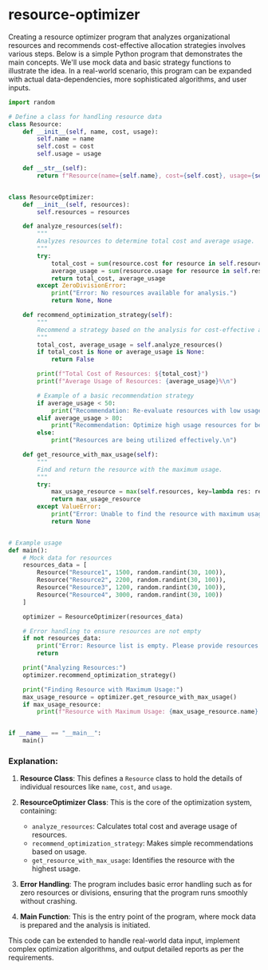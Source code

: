 # resource-optimizer

Creating a resource optimizer program that analyzes organizational resources and recommends cost-effective allocation strategies involves various steps. Below is a simple Python program that demonstrates the main concepts. We'll use mock data and basic strategy functions to illustrate the idea. In a real-world scenario, this program can be expanded with actual data-dependencies, more sophisticated algorithms, and user inputs.

```python
import random

# Define a class for handling resource data
class Resource:
    def __init__(self, name, cost, usage):
        self.name = name
        self.cost = cost
        self.usage = usage

    def __str__(self):
        return f"Resource(name={self.name}, cost={self.cost}, usage={self.usage})"


class ResourceOptimizer:
    def __init__(self, resources):
        self.resources = resources

    def analyze_resources(self):
        """
        Analyzes resources to determine total cost and average usage.
        """
        try:
            total_cost = sum(resource.cost for resource in self.resources)
            average_usage = sum(resource.usage for resource in self.resources) / len(self.resources)
            return total_cost, average_usage
        except ZeroDivisionError:
            print("Error: No resources available for analysis.")
            return None, None

    def recommend_optimization_strategy(self):
        """
        Recommend a strategy based on the analysis for cost-effective allocation.
        """
        total_cost, average_usage = self.analyze_resources()
        if total_cost is None or average_usage is None:
            return False

        print(f"Total Cost of Resources: ${total_cost}")
        print(f"Average Usage of Resources: {average_usage}%\n")

        # Example of a basic recommendation strategy
        if average_usage < 50:
            print("Recommendation: Re-evaluate resources with low usage and consider reducing or reallocating them.\n")
        elif average_usage > 80:
            print("Recommendation: Optimize high usage resources for better efficiency or consider expanding capacity.\n")
        else:
            print("Resources are being utilized effectively.\n")

    def get_resource_with_max_usage(self):
        """
        Find and return the resource with the maximum usage.
        """
        try:
            max_usage_resource = max(self.resources, key=lambda res: res.usage)
            return max_usage_resource
        except ValueError:
            print("Error: Unable to find the resource with maximum usage, no resources available.")
            return None


# Example usage
def main():
    # Mock data for resources
    resources_data = [
        Resource("Resource1", 1500, random.randint(30, 100)),
        Resource("Resource2", 2200, random.randint(30, 100)),
        Resource("Resource3", 1200, random.randint(30, 100)),
        Resource("Resource4", 3000, random.randint(30, 100))
    ]

    optimizer = ResourceOptimizer(resources_data)

    # Error handling to ensure resources are not empty
    if not resources_data:
        print("Error: Resource list is empty. Please provide resources to analyze.")
        return

    print("Analyzing Resources:")
    optimizer.recommend_optimization_strategy()

    print("Finding Resource with Maximum Usage:")
    max_usage_resource = optimizer.get_resource_with_max_usage()
    if max_usage_resource:
        print(f"Resource with Maximum Usage: {max_usage_resource.name} with {max_usage_resource.usage}% usage.")


if __name__ == "__main__":
    main()
```

### Explanation:

1. **Resource Class**: This defines a `Resource` class to hold the details of individual resources like `name`, `cost`, and `usage`.

2. **ResourceOptimizer Class**: This is the core of the optimization system, containing:
   - `analyze_resources`: Calculates total cost and average usage of resources.
   - `recommend_optimization_strategy`: Makes simple recommendations based on usage.
   - `get_resource_with_max_usage`: Identifies the resource with the highest usage.

3. **Error Handling**: The program includes basic error handling such as for zero resources or divisions, ensuring that the program runs smoothly without crashing.

4. **Main Function**: This is the entry point of the program, where mock data is prepared and the analysis is initiated.

This code can be extended to handle real-world data input, implement complex optimization algorithms, and output detailed reports as per the requirements.